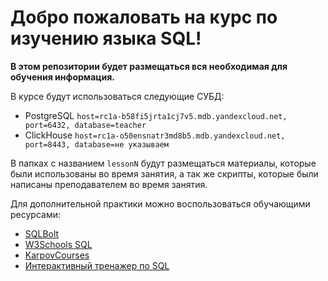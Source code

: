 # Добро пожаловать на курс по изучению языка SQL!

**В этом репозитории будет размещаться вся необходимая для обучения информация.**

В курсе будут использоваться следующие СУБД:
 - PostgreSQL `host=rc1a-b58fi5jrta1cj7v5.mdb.yandexcloud.net, port=6432, database=teacher`
 - ClickHouse `host=rc1a-o50ensnatr3md8b5.mdb.yandexcloud.net, port=8443, database=не указываем`
   
В папках с названием `lessonN` будут размещаться материалы, которые были использованы во время занятия, а так же скрипты, которые были написаны преподавателем во время занятия.

Для дополнительной практики можно воспользоваться обучающими ресурсами:
 + [SQLBolt](https://sqlbolt.com/ "SQLBolt")
 + [W3Schools SQL](https://www.w3schools.com/sql/ "W3Schools")
 + [KarpovCourses](https://karpov.courses/simulator-sql?ysclid=mf2acbwigo794662459 "KarpovCourses")
 + [Интерактивный тренажер по SQL](https://stepik.org/course/63054/promo?search=7707723315 "Интерактивный тренажер по SQL")